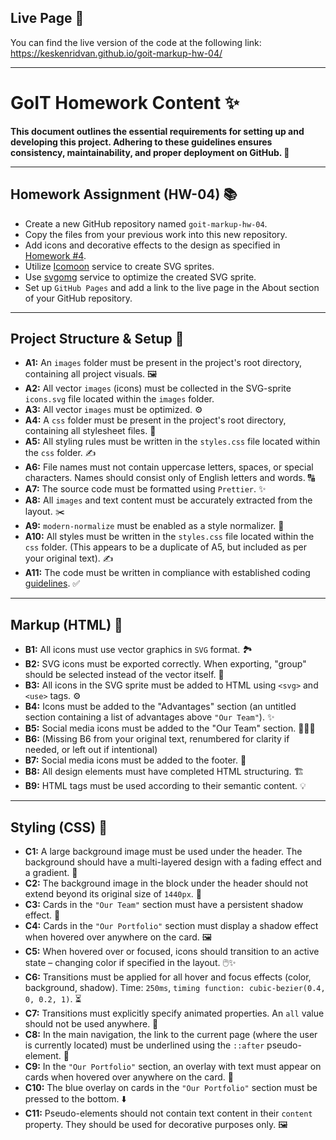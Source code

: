## Live Page :link:

You can find the live version of the code at the following link: https://keskenridvan.github.io/goit-markup-hw-04/

---

# GoIT Homework Content ✨

**This document outlines the essential requirements for setting up and developing this project. Adhering to these guidelines ensures consistency, maintainability, and proper deployment on GitHub. 🚀**

---

## Homework Assignment (HW-04) 📚

- Create a new GitHub repository named `goit-markup-hw-04`.
- Copy the files from your previous work into this new repository.
- Add icons and decorative effects to the design as specified in [Homework #4](https://www.figma.com/design/wuEpGhwCepGCOUw7mZFRac/Web-Studio--Version-5.0-?node-id=297016-823).
- Utilize [Icomoon](https://icomoon.io/) service to create SVG sprites.
- Use [svgomg](https://jakearchibald.github.io/svgomg/) service to optimize the created SVG sprite.
- Set up `GitHub Pages` and add a link to the live page in the About section of your GitHub repository.

---

## Project Structure & Setup 📁

- **A1:** An `images` folder must be present in the project's root directory, containing all project visuals. 🖼️
- **A2:** All vector `images` (icons) must be collected in the SVG-sprite `icons.svg` file located within the `images` folder.
- **A3:** All vector `images` must be optimized. ⚙️
- **A4:** A `css` folder must be present in the project's root directory, containing all stylesheet files. 🎨
- **A5:** All styling rules must be written in the `styles.css` file located within the `css` folder. ✍️
- **A6:** File names must not contain uppercase letters, spaces, or special characters. Names should consist only of English letters and words. 🔠
- **A7:** The source code must be formatted using `Prettier`. ✨
- **A8:** All `images` and text content must be accurately extracted from the layout. ✂️
- **A9:** `modern-normalize` must be enabled as a style normalizer. 📏
- **A10:** All styles must be written in the `styles.css` file located within the `css` folder. (This appears to be a duplicate of A5, but included as per your original text). ✍️
- **A11:** The code must be written in compliance with established coding [guidelines](https://codeguide.co/). ✅

---

## Markup (HTML) 📝

- **B1:** All icons must use vector graphics in `SVG` format. 🏞️
- **B2:** SVG icons must be exported correctly. When exporting, "group" should be selected instead of the vector itself. 🔗
- **B3:** All icons in the SVG sprite must be added to HTML using `<svg>` and `<use>` tags. ⚙️
- **B4:** Icons must be added to the "Advantages" section (an untitled section containing a list of advantages above `"Our Team"`). ✨
- **B5:** Social media icons must be added to the "Our Team" section. 🧑‍🤝‍🧑
- **B6:** (Missing B6 from your original text, renumbered for clarity if needed, or left out if intentional)
- **B7:** Social media icons must be added to the footer. 🦶
- **B8:** All design elements must have completed HTML structuring. 🏗️
- **B9:** HTML tags must be used according to their semantic content. 💡

---

## Styling (CSS) 💅

- **C1:** A large background image must be used under the header. The background should have a multi-layered design with a fading effect and a gradient. 🌄
- **C2:** The background image in the block under the header should not extend beyond its original size of `1440px`. 📐
- **C3:** Cards in the `"Our Team"` section must have a persistent shadow effect. 👥
- **C4:** Cards in the `"Our Portfolio"` section must display a shadow effect when hovered over anywhere on the card. 🖼️
- **C5:** When hovered over or focused, icons should transition to an active state – changing color if specified in the layout. 🖱️✨
- **C6:** Transitions must be applied for all hover and focus effects (color, background, shadow). Time: `250ms`, `timing function: cubic-bezier(0.4, 0, 0.2, 1)`. ⏳
- **C7:** Transitions must explicitly specify animated properties. An `all` value should not be used anywhere. 🚫
- **C8:** In the main navigation, the link to the current page (where the user is currently located) must be underlined using the `::after` pseudo-element. 📍
- **C9:** In the `"Our Portfolio"` section, an overlay with text must appear on cards when hovered over anywhere on the card. 📖
- **C10:** The blue overlay on cards in the `"Our Portfolio"` section must be pressed to the bottom. ⬇️
- **C11:** Pseudo-elements should not contain text content in their `content` property. They should be used for decorative purposes only. 🖼️
